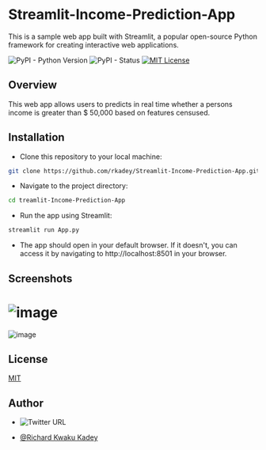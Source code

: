 # Streamlit-Income-Prediction-App
This is a sample web app built with Streamlit, a popular open-source Python framework for creating interactive web applications.

![PyPI - Python Version](https://img.shields.io/pypi/pyversions/pandas?style=for-the-badge) ![PyPI - Status](https://img.shields.io/pypi/status/pandas?style=for-the-badge) [![MIT License](https://img.shields.io/badge/License-MIT-green.svg?style=for-the-badge)](https://choosealicense.com/licenses/mit/)

## Overview

This web app allows users to predicts in real time whether a persons income is greater than $ 50,000 based on features censused.  
## Installation

* Clone this repository to your local machine:
```bash
git clone https://github.com/rkadey/Streamlit-Income-Prediction-App.git
```
* Navigate to the project directory:  
```bash
cd treamlit-Income-Prediction-App
```
* Run the app using Streamlit:
```python
streamlit run App.py
```
* The app should open in your default browser. If it doesn't, you can access it by navigating to http://localhost:8501 in your browser.

## Screenshots


![image](https://github.com/rkadey/streamlit-ml-app/blob/main/screenshots/Streamlit%20snapshot1.png)
====================================================================================================
![image](https://github.com/rkadey/streamlit-ml-app/blob/main/screenshots/Streamlit%20snapshot2.png)
## License


[MIT](https://choosealicense.com/licenses/mit/)

## Author

- ![Twitter URL](https://img.shields.io/twitter/url?label=%40dev_kadey&style=social&url=https%3A%2F%2Ftwitter.com%2Fdev_kadey)

- [@Richard Kwaku Kadey](https://www.linkedin.com/in/richard-kwaku-kadey-096710114/)
